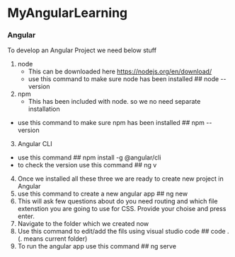 # MyAngularLearning

### Angular

To develop an Angular Project we need below stuff
1. node
	- This can be downloaded here https://nodejs.org/en/download/
	- use this command to make sure node has been installed ## node --version
2. npm
	- This has been included with node. so we no need separate installation
  - use this command to make sure npm has been installed ## npm --version
3. Angular CLI
  - use this command  ## npm install -g @angular/cli
  - to check the version use this command ## ng v
4. Once we installed all these three we are ready to create new project in Angular
5. use this command to create a new angular app ## ng new <project name>
6. This will ask few questions about do you need routing and which file extenstion you are going to use for CSS. Provide your choise and press enter.
7. Navigate to the folder which we created now
8. Use this command to edit/add the fils using visual studio code ## code .(. means current folder)
9. To run the angular app use this command ## ng serve

